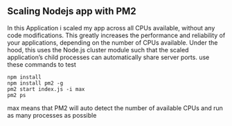 ## Scaling Nodejs app with PM2

In this Application i scaled my app across all CPUs available, without any code modifications. This greatly increases the performance and reliability of your applications, depending on the number of CPUs available. Under the hood, this uses the Node.js cluster module such that the scaled application’s child processes can automatically share server ports. use these commands to test

```
npm install
npm install pm2 -g
pm2 start index.js -i max
pm2 ps

```

max means that PM2 will auto detect the number of available CPUs and run as many processes as possible

